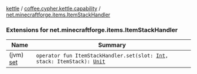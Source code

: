 [kettle](../../index.md) / [coffee.cypher.kettle.capability](../index.md) / [net.minecraftforge.items.ItemStackHandler](./index.md)

### Extensions for net.minecraftforge.items.ItemStackHandler

| Name | Summary |
|---|---|
| (jvm) [set](set.md) | `operator fun ItemStackHandler.set(slot: `[`Int`](https://kotlinlang.org/api/latest/jvm/stdlib/kotlin/-int/index.html)`, stack: ItemStack): `[`Unit`](https://kotlinlang.org/api/latest/jvm/stdlib/kotlin/-unit/index.html) |
